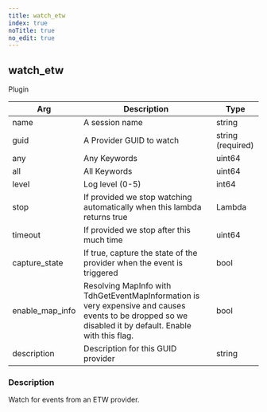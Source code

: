 ```yaml
---
title: watch_etw
index: true
noTitle: true
no_edit: true
---
```




<div class="vql_item"></div>


## watch_etw
<span class='vql_type label label-warning pull-right page-header'>Plugin</span>



<div class="vqlargs"></div>

Arg | Description | Type
----|-------------|-----
name|A session name |string
guid|A Provider GUID to watch |string (required)
any|Any Keywords |uint64
all|All Keywords |uint64
level|Log level (0-5)|int64
stop|If provided we stop watching automatically when this lambda returns true|Lambda
timeout|If provided we stop after this much time|uint64
capture_state|If true, capture the state of the provider when the event is triggered|bool
enable_map_info|Resolving MapInfo with TdhGetEventMapInformation is very expensive and causes events to be dropped so we disabled it by default. Enable with this flag.|bool
description|Description for this GUID provider|string

### Description

Watch for events from an ETW provider.

